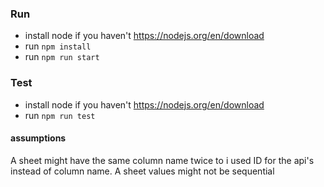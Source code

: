 ### Run
* install node if you haven't https://nodejs.org/en/download
* run  ```npm install```
* run  ```npm run start```

### Test
* install node if you haven't https://nodejs.org/en/download
* run  ```npm run test```

#### assumptions
A sheet might have the same column name twice to i used ID for the api's instead of column name.
A sheet values might not be sequential